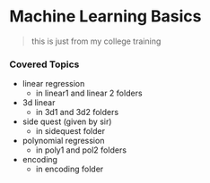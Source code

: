 # Machine Learning Basics

> this is just from my college training

### Covered Topics

- linear regression
  - in linear1 and linear 2 folders
- 3d linear
  - in 3d1 and 3d2 folders
- side quest (given by sir)
  - in sidequest folder
- polynomial regression
  - in poly1 and pol2 folders
- encoding
  - in encoding folder
